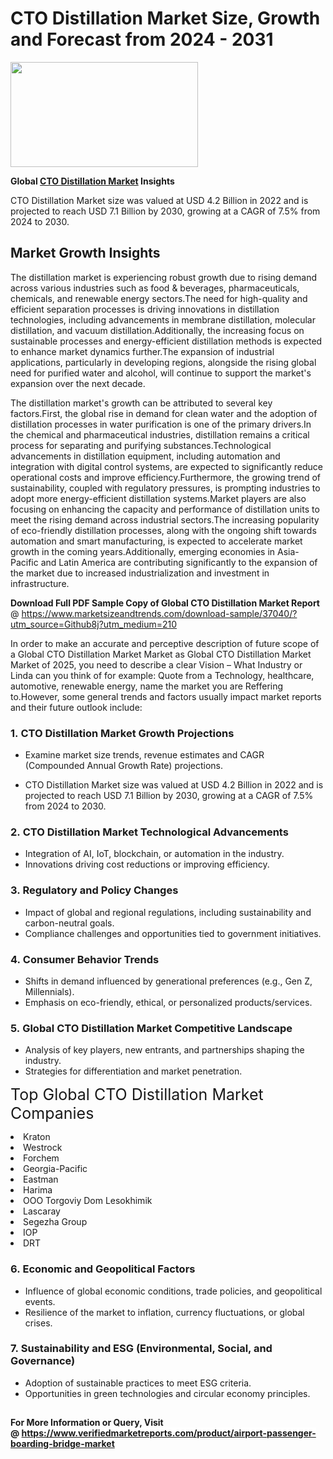 <H1>CTO Distillation Market Size, Growth and Forecast from 2024 - 2031</H1><img class="aligncenter size-medium wp-image-584254" src="https://thirdeyenews.in/wp-content/uploads/2024/09/Global-Market-Research-300x168.jpeg" alt="" width="300" height="168" /><p><strong>Global&nbsp;<a href="https://www.marketsizeandtrends.com/download-sample/37040/?utm_source=Github8j?utm_medium=210">CTO Distillation Market</a> Insights</strong></p><p>CTO Distillation Market size was valued at USD 4.2 Billion in 2022 and is projected to reach USD 7.1 Billion by 2030, growing at a CAGR of 7.5% from 2024 to 2030.</p><p><h2>Market Growth Insights</h2> <p>The distillation market is experiencing robust growth due to rising demand across various industries such as food & beverages, pharmaceuticals, chemicals, and renewable energy sectors.The need for high-quality and efficient separation processes is driving innovations in distillation technologies, including advancements in membrane distillation, molecular distillation, and vacuum distillation.Additionally, the increasing focus on sustainable processes and energy-efficient distillation methods is expected to enhance market dynamics further.The expansion of industrial applications, particularly in developing regions, alongside the rising global need for purified water and alcohol, will continue to support the market's expansion over the next decade.</p> <p>The distillation market's growth can be attributed to several key factors.First, the global rise in demand for clean water and the adoption of distillation processes in water purification is one of the primary drivers.In the chemical and pharmaceutical industries, distillation remains a critical process for separating and purifying substances.Technological advancements in distillation equipment, including automation and integration with digital control systems, are expected to significantly reduce operational costs and improve efficiency.Furthermore, the growing trend of sustainability, coupled with regulatory pressures, is prompting industries to adopt more energy-efficient distillation systems.Market players are also focusing on enhancing the capacity and performance of distillation units to meet the rising demand across industrial sectors.The increasing popularity of eco-friendly distillation processes, along with the ongoing shift towards automation and smart manufacturing, is expected to accelerate market growth in the coming years.Additionally, emerging economies in Asia-Pacific and Latin America are contributing significantly to the expansion of the market due to increased industrialization and investment in infrastructure.<p><span class=""><strong>Download Full PDF Sample Copy of Global CTO Distillation Market Report</strong> @ <a href="https://www.marketsizeandtrends.com/download-sample/37040/?utm_source=Github8j?utm_medium=210" target="_blank">https://www.marketsizeandtrends.com/download-sample/37040/?utm_source=Github8j?utm_medium=210</a></span></p><p>In order to make an accurate and perceptive description of future scope of a Global&nbsp;CTO Distillation Market Market as Global&nbsp;CTO Distillation Market Market of 2025, you need to describe a clear Vision &ndash; What Industry or Linda can you think of for example: Quote from a Technology, healthcare, automotive, renewable energy, name the market you are Reffering to.However, some general trends and factors usually impact market reports and their future outlook include:</p><h3>1.&nbsp;<strong>CTO Distillation Market Growth Projections</strong></h3><ul><li>Examine market size trends, revenue estimates and CAGR (Compounded Annual Growth Rate) projections.</li><li><p>CTO Distillation Market size was valued at USD 4.2 Billion in 2022 and is projected to reach USD 7.1 Billion by 2030, growing at a CAGR of 7.5% from 2024 to 2030.</p></li></ul><h3>2.&nbsp;<strong>CTO Distillation Market Technological Advancements</strong></h3><ul><li>Integration of AI, IoT, blockchain, or automation in the industry.</li><li>Innovations driving cost reductions or improving efficiency.</li></ul><h3>3.&nbsp;<strong>Regulatory and Policy Changes</strong></h3><ul><li>Impact of global and regional regulations, including sustainability and carbon-neutral goals.</li><li>Compliance challenges and opportunities tied to government initiatives.</li></ul><h3>4.&nbsp;<strong>Consumer Behavior Trends</strong></h3><ul><li>Shifts in demand influenced by generational preferences (e.g., Gen Z, Millennials).</li><li>Emphasis on eco-friendly, ethical, or personalized products/services.</li></ul><h3>5.&nbsp;<strong>Global CTO Distillation Market Competitive Landscape</strong></h3><ul><li>Analysis of key players, new entrants, and partnerships shaping the industry.</li><li>Strategies for differentiation and market penetration.</li></ul><p data-pm-slice="1 1 []"><span style="color: inherit; font-family: inherit; font-size: 25px;">Top Global CTO Distillation Market Companies</span></p><div class="" data-test-id=""><p><li>Kraton</li><li> Westrock</li><li> Forchem</li><li> Georgia-Pacific</li><li> Eastman</li><li> Harima</li><li> OOO Torgoviy Dom Lesokhimik</li><li> Lascaray</li><li> Segezha Group</li><li> IOP</li><li> DRT</li></p></div><h3>6.&nbsp;<strong>Economic and Geopolitical Factors</strong></h3><ul><li>Influence of global economic conditions, trade policies, and geopolitical events.</li><li>Resilience of the market to inflation, currency fluctuations, or global crises.</li></ul><h3>7.&nbsp;<strong>Sustainability and ESG (Environmental, Social, and Governance)</strong></h3><ul><li>Adoption of sustainable practices to meet ESG criteria.</li><li>Opportunities in green technologies and circular economy principles.</li></ul><h2><strong style="font-size: 14px;">For More Information or Query, Visit @&nbsp;</strong><a style="background-color: #ffffff; font-size: 14px;" href="https://www.marketsizeandtrends.com/report/cto-distillation-market/" target="_blank">https://www.verifiedmarketreports.com/product/airport-passenger-boarding-bridge-market</a></h2>